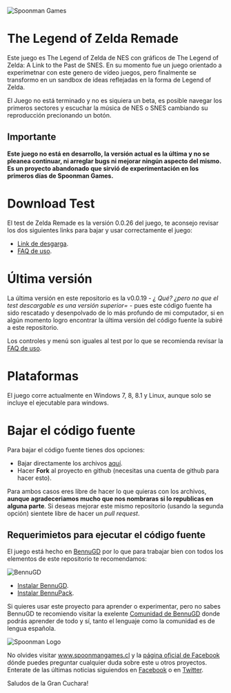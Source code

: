 ![Spoonman Games](http://www.spoonmangames.cl/images/sp-portada.png "Spoonman Games")

# The Legend of Zelda Remade

Este juego es The Legend of Zelda de NES con gráficos de The Legend of Zelda: A Link to the Past de SNES. En su momento fue un juego orientado a experimetnar con este genero de vídeo juegos, pero finalmente se transformo en un sandbox de ideas reflejadas en la forma de Legend of Zelda.

El Juego no está terminado y no es siquiera un beta, es posible navegar los primeros sectores y escuchar la música de NES o SNES cambiando su reproducción precionando un botón.

## Importante

**Este juego no está en desarrollo, la versión actual es la última y no se pleanea continuar, ni arreglar bugs ni mejorar ningún aspecto del mismo. Es un proyecto abandonado que sirvió de experimentación en los primeros días de Spoonman Games.**

# Download Test

El test de Zelda Remade es la versión 0.0.26 del juego, te aconsejo revisar los dos siguientes links para bajar y usar correctamente el juego:

* [Link de desgarga](https://github.com/SpoonmanGames/BomberChan/archive/v0.4.zip).
* [FAQ de uso](https://github.com/SpoonmanGames/BomberChan/releases).

# Última versión

La última versión en este repositorio es la v0.0.19 - *¿ Qué? ¿pero no que el test descargable es una versión superior=* - pues este código fuente ha sido rescatado y desenpolvado de lo más profundo de mi computador, si en algún momento logro encontrar la última versión del código fuente la subiré a este repositorio.

Los controles y menú son iguales al test por lo que se recomienda revisar la [FAQ de uso](https://github.com/SpoonmanGames/BomberChan/releases).

# Plataformas

El juego corre actualmente en Windows 7, 8, 8.1 y Linux, aunque solo se incluye el ejecutable para windows.

# Bajar el código fuente

Para bajar el código fuente tienes dos opciones:

* Bajar directamente los archivos [aquí](https://github.com/SpoonmanGames/ZeldaRemade/archive/master.zip).
* Hacer **Fork** al proyecto en github (necesitas una cuenta de github para hacer esto).

Para ambos casos eres libre de hacer lo que quieras con los archivos, **aunque agradeceriamos mucho que nos nombraras si lo republicas en alguna parte**. Si deseas mejorar este mismo repositorio (usando la segunda opción) sientete libre de hacer un *pull request*.

## Requerimietos para ejecutar el código fuente

El juego está hecho en [BennuGD](http://www.bennugd.org/) por lo que para trabajar bien con todos los elementos de este repositorio te recomendamos:

![BennuGD](http://forum.bennugd.org/logo.jpg "BennugGD")

* [Instalar BennuGD](http://www.bennugd.org/es/node/30).
* [Instalar BennuPack](http://bennupack.blogspot.com/).

Si quieres usar este proyecto para aprender o experimentar, pero no sabes BennuGD te recomiendo visitar la exelente [Comunidad de BennuGD](http://forum.bennugd.org/) donde podrás aprender de todo y sí, tanto el lenguaje como la comunidad es de lengua española.

![Spoonman Logo](http://www.spoonmangames.cl/images/sp-logo.png)

No olvides visitar www.spoonmangames.cl y la [página oficial de Facebook](https://www.facebook.com/spoonman.games) dónde puedes preguntar cualquier duda sobre este u otros proyectos.
Enterate de las últimas noticias siguiendos en [Facebook](https://www.facebook.com/spoonman.games) o en [Twitter](https://twitter.com/spoonmangames).

Saludos de la Gran Cuchara!
